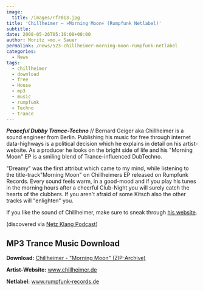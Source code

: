 ```yaml
---
image:
  title: /images/rfr013.jpg
title: 'Chillheimer – »Morning Moon« (Rumpfunk Netlabel)'
subtitle: 
date: 2008-05-26T05:16:08+00:00
author: Moritz »mo.« Sauer
permalink: /news/523-chillheimer-morning-moon-rumpfunk-netlabel
categories:
  - News
tags:
  - chillheimer
  - download
  - free
  - House
  - mp3
  - music
  - rumpfunk
  - Techno
  - trance
---
```

***Peaceful Dubby Trance-Techno*** // Bernard Geiger aka Chillheimer is a sound engineer from Berlin. Publishing his music for free through internet data-highways is a political decision which he explains in detail on his artist-website. As a producer he looks on the bright side of life and his "Morning Moon" EP is a smiling blend of Trance-influenced DubTechno.

<!--more-->

"Dreamy" was the first attribut which came to my mind, while listening to the title-track"Morning Moon" on Chillheimers EP released on Rumpfunk Records. Every sound feels warm, in a good-mood and if you play his tunes in the morning hours after a cheerful Club-Night you will surely catch the hearts of the clubbers. If you aren't afraid of some Kitsch also the other tracks will "enlighten" you.

If you like the sound of Chillheimer, make sure to sneak through <a href="http://www.chillheimer.de" target="_blank">his website</a>.

(discovered via <a href="http://netzklang.twoday.net/" target="_blank">Netz Klang Podcast</a>)

## MP3 Trance Music Download

**Download:** [Chillheimer - "Morning Moon" (ZIP-Archive)](http://www.archive.org/download/rfr013/rfr013_vbr_mp3.zip)
  
**Artist-Website:** <a href="http://www.chillheimer.de" target="_blank">www.chillheimer.de</a>
  
**Netlabel:** <a href="http://www.rumpfunk-records.de" target="_blank">www.rumpfunk-records.de</a>